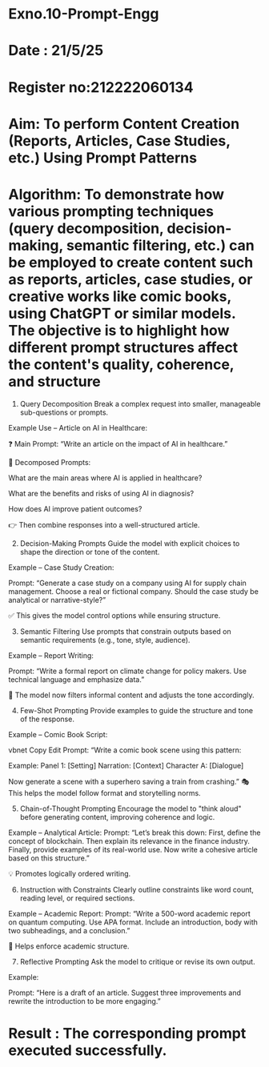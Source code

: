 # Exno.10-Prompt-Engg
# Date : 21/5/25
# Register no:212222060134
# Aim: To perform Content Creation (Reports, Articles, Case Studies, etc.) Using Prompt Patterns
# Algorithm: To demonstrate how various prompting techniques (query decomposition, decision-making, semantic filtering, etc.) can be employed to create content such as reports, articles, case studies, or creative works like comic books, using ChatGPT or similar models. The objective is to highlight how different prompt structures affect the content's quality, coherence, and structure
1. Query Decomposition
Break a complex request into smaller, manageable sub-questions or prompts.

Example Use – Article on AI in Healthcare:

❓ Main Prompt: “Write an article on the impact of AI in healthcare.”

🔄 Decomposed Prompts:

What are the main areas where AI is applied in healthcare?

What are the benefits and risks of using AI in diagnosis?

How does AI improve patient outcomes?

👉 Then combine responses into a well-structured article.

2. Decision-Making Prompts
Guide the model with explicit choices to shape the direction or tone of the content.

Example – Case Study Creation:

Prompt: “Generate a case study on a company using AI for supply chain management. Choose a real or fictional company. Should the case study be analytical or narrative-style?”

✅ This gives the model control options while ensuring structure.

3. Semantic Filtering
Use prompts that constrain outputs based on semantic requirements (e.g., tone, style, audience).

Example – Report Writing:

Prompt: “Write a formal report on climate change for policy makers. Use technical language and emphasize data.”

🧠 The model now filters informal content and adjusts the tone accordingly.

4. Few-Shot Prompting
Provide examples to guide the structure and tone of the response.

Example – Comic Book Script:

vbnet
Copy
Edit
Prompt: “Write a comic book scene using this pattern:

Example:
Panel 1: [Setting]
Narration: [Context]
Character A: [Dialogue]

Now generate a scene with a superhero saving a train from crashing.”
🎭 This helps the model follow format and storytelling norms.

5. Chain-of-Thought Prompting
Encourage the model to "think aloud" before generating content, improving coherence and logic.

Example – Analytical Article:
Prompt:
“Let’s break this down: First, define the concept of blockchain. Then explain its relevance in the finance industry. Finally, provide examples of its real-world use. Now write a cohesive article based on this structure.”

💡 Promotes logically ordered writing.

6. Instruction with Constraints
Clearly outline constraints like word count, reading level, or required sections.

Example – Academic Report:
Prompt:
“Write a 500-word academic report on quantum computing. Use APA format. Include an introduction, body with two subheadings, and a conclusion.”

📏 Helps enforce academic structure.

7. Reflective Prompting
Ask the model to critique or revise its own output.

Example:

Prompt: “Here is a draft of an article. Suggest three improvements and rewrite the introduction to be more engaging.”
# Result : The corresponding prompt executed successfully.
